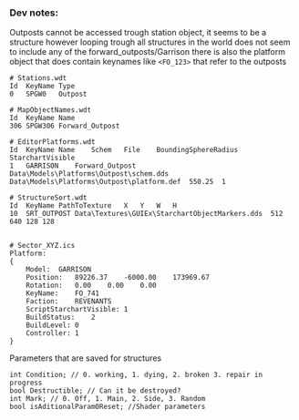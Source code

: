 ### Dev notes:

Outposts cannot be accessed trough station object, it seems to be a structure however looping trough all structures in the world does not seem to include any of the forward_outposts/Garrison there is also the platform object that does contain keynames like `<FO_123>` that refer to the outposts
```
# Stations.wdt
Id	KeyName	Type
0	SPGW0	Outpost

# MapObjectNames.wdt
Id	KeyName	Name
306	SPGW306	Forward_Outpost

# EditorPlatforms.wdt
Id	KeyName	Name	Schem	File	BoundingSphereRadius	StarchartVisible
1	GARRISON	Forward_Outpost	Data\Models\Platforms\Outpost\schem.dds	Data\Models\Platforms\Outpost\platform.def	550.25	1

# StructureSort.wdt
Id	KeyName	PathToTexture	X	Y	W	H
10	SRT_OUTPOST	Data\Textures\GUIEx\StarchartObjectMarkers.dds	512	640	128	128


# Sector_XYZ.ics
Platform:	
{	
	Model:	GARRISON
	Position:	89226.37	-6000.00	173969.67
	Rotation:	0.00	0.00	0.00
	KeyName:	FO_741
	Faction:	REVENANTS
	ScriptStarchartVisible:	1
	BuildStatus:	2
	BuildLevel:	0
	Controller:	1
}	
```

Parameters that are saved for structures
```
int Condition; // 0. working, 1. dying, 2. broken 3. repair in progress
bool Destructible; // Can it be destroyed?
int Mark; // 0. Off, 1. Main, 2. Side, 3. Random
bool isAditionalParam0Reset; //Shader parameters
```
